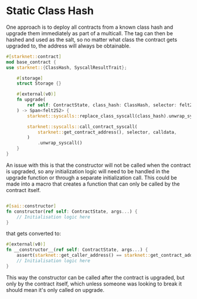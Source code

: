 # Static Class Hash

One approach is to deploy all contracts from a known class hash and upgrade them immediately as part of a multicall. The tag can then be hashed and used as the salt, so no matter what class the contract gets upgraded to, the address will always be obtainable.

```rust
#[starknet::contract]
mod base_contract {
use starknet::{ClassHash, SyscallResultTrait};

    #[storage]
    struct Storage {}

    #[external(v0)]
    fn upgrade(
        ref self: ContractState, class_hash: ClassHash, selector: felt252, calldata: Span<felt252>,
    ) -> Span<felt252> {
        starknet::syscalls::replace_class_syscall(class_hash).unwrap_syscall();

        starknet::syscalls::call_contract_syscall(
            starknet::get_contract_address(), selector, calldata,
        )
            .unwrap_syscall()
    }
}
```

An issue with this is that the constructor will not be called when the contract is upgraded, so any initialization logic will need to be handled in the upgrade function or through a separate initialization call. This could be made into a macro that creates a function that can only be called by the contract itself.

```rust

#[sai::constructor]
fn constructor(ref self: ContractState, args...) {
    // Initialisation logic here
}
```

that gets converted to:

```rust
#[external(v0)]
fn __constructor__(ref self: ContractState, args...) {
    assert(starknet::get_caller_address() == starknet::get_contract_address(), 'Cannot call constructor');
    // Initialisation logic here
}

```

This way the constructor can be called after the contract is upgraded, but only by the contract itself, which unless someone was looking to break it should mean it's only called on upgrade.
